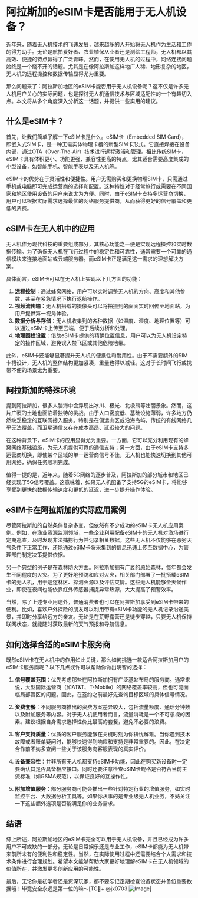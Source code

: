 # 阿拉斯加的eSIM卡是否能用于无人机设备？

近年来，随着无人机技术的飞速发展，越来越多的人开始将无人机作为生活和工作的得力助手。无论是航拍爱好者、农业植保从业者还是测绘工程师，无人机都以其高效、便捷的特点赢得了广泛青睐。然而，在使用无人机的过程中，网络连接问题始终是一个绕不开的话题。尤其是在像阿拉斯加这样地广人稀、地形复杂的地区，无人机的远程操控和数据传输显得尤为重要。

那么问题来了：阿拉斯加地区的eSIM卡能否用于无人机设备呢？这不仅是许多无人机用户关心的实际问题，也是探讨无人机通信技术与区域适配性的一个有趣切入点。本文将从多个角度深入分析这一话题，并提供一些实用的建议。

## 什么是eSIM卡？

首先，让我们简单了解一下eSIM卡是什么。eSIM卡（Embedded SIM Card），即嵌入式SIM卡，是一种无需实体物理卡槽的新型SIM卡形式。它直接焊接在设备内部，通过OTA（Over-The-Air）技术进行远程激活和管理。相比传统SIM卡，eSIM卡具有体积更小、功能更强、兼容性更高的特点，尤其适合需要高度集成的小型设备，如智能手机、智能手表以及无人机等。

eSIM卡的优势在于灵活性和便捷性。用户无需购买和更换物理SIM卡，只需通过手机或电脑即可完成运营商的选择和配置。这种特性对于经常旅行或需要在不同国家和地区使用设备的用户来说尤为方便。同时，由于eSIM卡支持多运营商切换，用户可以根据实际需求选择最优的网络服务提供商，从而获得更好的信号覆盖和更低的资费。

## eSIM卡在无人机中的应用

无人机作为现代科技的重要组成部分，其核心功能之一便是实现远程操控和实时数据传输。为了确保无人机在飞行过程中的稳定性和可靠性，通常需要一个可靠的通信模块来连接地面站或云端服务器。而eSIM卡正是满足这一需求的理想解决方案。

具体而言，eSIM卡可以在无人机上实现以下几方面的功能：

1. **远程控制**：通过蜂窝网络，用户可以实时调整无人机的方向、高度和其他参数，甚至在紧急情况下执行返航操作。
2. **视频流传输**：无人机搭载的摄像头可以将拍摄到的画面实时回传至地面站，为用户提供第一视角体验。
3. **数据分析与存储**：无人机收集到的各种数据（如温度、湿度、地理位置等）可以通过eSIM卡上传至云端，便于后续分析和处理。
4. **地理围栏设置**：借助eSIM卡提供的精确位置信息，用户可以为无人机设定特定的操作区域，避免误入禁飞区或其他危险地带。

此外，eSIM卡还能够显著提升无人机的便携性和耐用性。由于不需要额外的SIM卡槽设计，无人机的整体结构更加紧凑，重量也得以减轻。这对于长时间飞行或携带不便的场景尤为重要。

## 阿拉斯加的特殊环境

提到阿拉斯加，很多人脑海中会浮现出冰川、极光、北极熊等壮丽景象。然而，这片广袤的土地也面临着独特的挑战。由于人口密度低、基础设施薄弱，许多地方仍然缺乏稳定的互联网接入服务。特别是在偏远山区或沿海岛屿，传统的有线网络几乎无法覆盖，而卫星通信又存在成本高昂、延迟较大的问题。

在这种背景下，eSIM卡的应用显得尤为重要。一方面，它可以充分利用现有的蜂窝网络基础设施，为无人机提供可靠的通信支持；另一方面，由于eSIM卡支持多运营商切换，即使某个区域的单一运营商信号不佳，无人机也能快速切换到其他可用网络，确保任务顺利完成。

值得一提的是，近年来，随着5G网络的逐步普及，阿拉斯加的部分城市和地区已经实现了5G信号覆盖。这意味着，如果无人机配备了支持5G的eSIM卡，将能够享受到更快的数据传输速度和更低的延迟，进一步提升操作体验。

## eSIM卡在阿拉斯加的实际应用案例

尽管阿拉斯加的自然条件复杂多变，但依然有不少成功的eSIM卡无人机应用案例。例如，在渔业资源监测领域，一些企业利用配备eSIM卡的无人机对渔场进行定期巡查，及时发现非法捕捞行为并记录相关数据。这些无人机不仅能够在恶劣天气条件下正常工作，还能通过eSIM卡将采集到的信息迅速上传至数据中心，为管理部门制定决策提供依据。

另一个典型的例子是在森林防火方面。阿拉斯加拥有广袤的原始森林，每年都会发生不同程度的火灾。为了更好地预防和应对火灾，相关部门部署了一批搭载eSIM卡的无人机，用于巡逻林区、探测火源以及评估灾情。这些无人机能够全天候作业，即使在夜间也能依靠红外传感器捕捉异常热源，大大提高了预警效率。

当然，除了上述专业用途外，普通消费者也可以在阿拉斯加享受到eSIM卡带来的便利。比如，喜欢户外探险的朋友可以利用带有eSIM卡功能的无人机记录沿途美景，并即时分享给远方的亲友。无论是在荒野露营还是徒步穿越，只要无人机保持联网状态，就能随时获取最新的天气预报和导航信息。

## 如何选择合适的eSIM卡服务商

既然eSIM卡在无人机中的作用如此关键，那么如何挑选一款适合阿拉斯加用户的eSIM卡服务商呢？以下几点或许可以帮助你做出明智的选择：

1. **信号覆盖范围**：优先考虑那些在阿拉斯加拥有广泛基站布局的服务商。通常来说，大型国际运营商（如AT&T、T-Mobile）的网络覆盖率较高，但也可能面临局部盲区的问题。因此，在签约之前最好先查询目标区域的具体信号情况。

2. **资费套餐**：不同服务商推出的资费方案差异较大，包括流量额度、通话分钟数以及附加服务等内容。对于无人机使用者而言，流量消耗是一个不可忽视的因素。建议根据自身需求选择性价比最高的套餐，避免不必要的浪费。

3. **客户支持质量**：优质的客户服务能够在关键时刻为你排忧解难。当你遇到技术故障或者账单疑问时，能够快速得到响应和支持是非常重要的。因此，在决定合作前不妨多查阅一些关于该服务商客服表现的真实评价。

4. **设备兼容性**：并非所有无人机都支持eSIM卡功能，因此在购买新设备时一定要确认其是否具备相应接口。同时还要注意检查eSIM卡规格是否符合当前主流标准（如GSMA规范），以保证良好的互操作性。

5. **附加增值服务**：部分服务商可能会推出一些针对特定行业的增值服务，如实时监控平台、大数据分析工具等。如果你从事的是专业级无人机业务，不妨关注一下这些额外选项是否能满足你的业务需求。

## 结语

综上所述，阿拉斯加地区的eSIM卡完全可以用于无人机设备，并且已经成为许多用户不可或缺的一部分。无论是日常娱乐还是专业工作，eSIM卡都能为无人机带来前所未有的便利性和稳定性。当然，在实际使用过程中还需要结合个人需求和技术条件进行合理规划。希望本文能够帮助大家更好地理解eSIM卡在无人机领域的价值所在，并激发更多创新应用的可能性。

最后，无论你是初学者还是资深玩家，都不要忘记定期检查设备状态并备份重要数据哦！毕竟安全永远是第一位的嘛～[TG💪+ @jx0703 ![Image](https://github.com/user-attachments/assets/dbca1d08-cadb-493c-b0ec-ad6f7a83f270)]